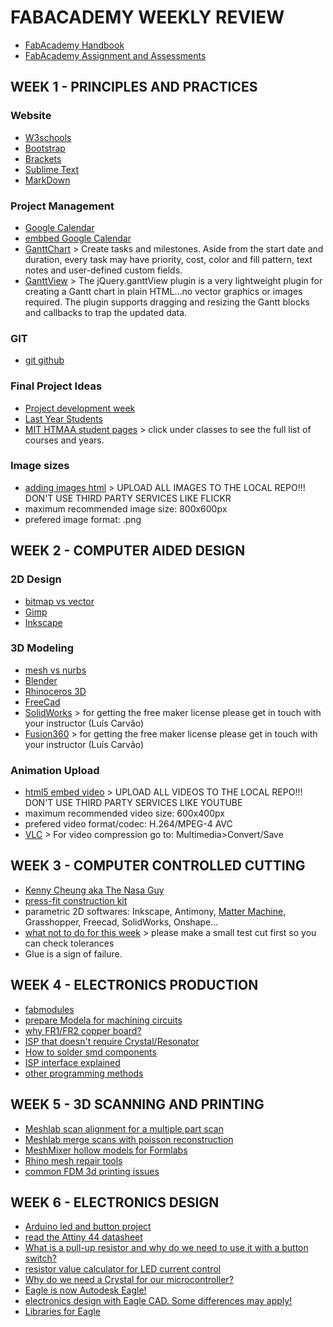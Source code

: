 # FABACADEMY WEEKLY REVIEW

* [FabAcademy Handbook](http://docs.academany.org/FabAcademy-Handbook/_book/)
* [FabAcademy Assignment and Assessments](http://docs.academany.org/FabAcademy-Assessment/_book/)

## WEEK 1 - PRINCIPLES AND PRACTICES

### Website
* [W3schools](http://www.w3schools.com)
* [Bootstrap](http://getbootstrap.com)
* [Brackets](http://brackets.io)
* [Sublime Text](https://www.sublimetext.com)
* [MarkDown](https://daringfireball.net/projects/markdown)

### Project Management
* [Google Calendar](https://calendar.google.com/)
* [embbed Google Calendar](https://support.google.com/calendar/answer/41207?hl=en)
* [GanttChart](http://www.ganttproject.biz/) > Create tasks and milestones. Aside from the start date and duration, every task may have priority, cost, color and fill pattern, text notes and user-defined custom fields. 
* [GanttView](https://github.com/thegrubbsian/jquery.ganttView) > The jQuery.ganttView plugin is a very lightweight plugin for creating a Gantt chart in plain HTML...no vector graphics or images required. The plugin supports dragging and resizing the Gantt blocks and callbacks to trap the updated data.

### GIT
* [git github](http://humansthatmake.com/github/)

### Final Project Ideas
* [Project development week](http://academy.cba.mit.edu/classes/project_development/index.html)
* [Last Year Students](http://archive.fabacademy.org/archives/2016/master/students.html)
* [MIT HTMAA student pages](http://fab.cba.mit.edu) > click under classes to see the full list of courses and years.

### Image sizes
* [adding images html](http://www.w3schools.com/html/html_images.asp) > UPLOAD ALL IMAGES TO THE LOCAL REPO!!! DON'T USE THIRD PARTY SERVICES LIKE FLICKR
* maximum recommended image size: 800x600px
* prefered image format: .png

## WEEK 2 - COMPUTER AIDED DESIGN

### 2D Design
* [bitmap vs vector](https://www.youtube.com/watch?v=fy9Pby0Gzsc)
* [Gimp](https://www.gimp.org/)
* [Inkscape](https://inkscape.org/en/)

### 3D Modeling
* [mesh vs nurbs](https://www.youtube.com/watch?v=Lm1G5jJ6JC8)
* [Blender](https://www.blender.org/)
* [Rhinoceros 3D](https://www.rhino3d.com/)
* [FreeCad](https://www.freecadweb.org/)
* [SolidWorks](http://www.solidworks.com/) > for getting the free maker license please get in touch with your instructor (Luís Carvão)
* [Fusion360](http://www.autodesk.com/products/fusion-360/overview) > for getting the free maker license please get in touch with your instructor (Luís Carvão)

### Animation Upload
* [html5 embed video](http://www.w3schools.com/html/html5_video.asp) > UPLOAD ALL VIDEOS TO THE LOCAL REPO!!! DON'T USE THIRD PARTY SERVICES LIKE YOUTUBE
* maximum recommended video size: 600x400px
* prefered video format/codec: H.264/MPEG-4 AVC
* [VLC](http://www.videolan.org/vlc/index.html) > For video compression go to: Multimedia>Convert/Save

## WEEK 3 - COMPUTER CONTROLLED CUTTING
* [Kenny Cheung aka The Nasa Guy](https://dspace.mit.edu/handle/1721.1/78199#files-area)
* [press-fit construction kit](https://www.google.pt/search?safe=off&client=ubuntu&hs=9lt&channel=fs&biw=1215&bih=897&tbm=isch&sa=1&q=modular+structures+lasercut&oq=modular+structures+lasercut&gs_l=img.3...5912.11623.0.11794.0.0.0.0.0.0.0.0..0.0....0...1c.1.64.img..0.0.0.hgyfOWT_l2A#safe=off&channel=fs&tbm=isch&q=press+fit+construction+kit)
* parametric 2D softwares: Inkscape, Antimony, [Matter Machine](http://mattermachine.com/), Grasshopper, Freecad, SolidWorks, Onshape...
* [what not to do for this week](http://fabacademy.org/archives/2014/students/cosme.vasco/img/week3/restos.jpg) > please make a small test cut first so you can check tolerances
* Glue is a sign of failure.

## WEEK 4 - ELECTRONICS PRODUCTION
* [fabmodules](fabmodules.org)
* [prepare Modela for machining circuits](http://www.youtube.com/watch?v=XdamEhs2RIk&list=PL-xEsC0ZUCUM42QNHaOOdoOwYg0j251dU&index=1)
* [why FR1/FR2 copper board?](http://www.youtube.com/watch?v=XdamEhs2RIk&list=PL-xEsC0ZUCUM42QNHaOOdoOwYg0j251dU&index=1)
* [ISP that doesn't require Crystal/Resonator](http://fab.cba.mit.edu/classes/863.16/doc/projects/ftsmin/index.html)
* [How to solder smd components](http://makezine.com/2016/02/19/learn-simple-surface-mount-soldering-in-collins-lab/)
* [ISP interface explained](https://learn.sparkfun.com/tutorials/serial-peripheral-interface-spi)
* [other programming methods](http://fabacademy.org/archives/2015/eu/students/gunnarsson.thorarinn_b.b/docs/d7/ProgrammingMethods.pdf)


## WEEK 5 - 3D SCANNING AND PRINTING
* [Meshlab scan alignment for a multiple part scan](https://www.youtube.com/watch?v=4g9Hap4rX0k)
* [Meshlab merge scans with poisson reconstruction](https://www.youtube.com/watch?v=dTkiPsNZg_o)
* [MeshMixer hollow models for Formlabs](https://formlabs.com/blog/how-to-hollow-out-3d-models/)
* [Rhino mesh repair tools](https://design.umn.edu/current_students/leo/hall/documents/Rhino_STL_repair.pdf)
* [common FDM 3d printing issues](http://support.3dverkstan.se/article/23-a-visual-ultimaker-troubleshooting-guide)

## WEEK 6 - ELECTRONICS DESIGN
* [Arduino led and button project](https://www.arduino.cc/en/tutorial/button)
* [read the Attiny 44 datasheet](http://www.atmel.com/images/doc8006.pdf)
* [What is a pull-up resistor and why do we need to use it with a button switch?](https://learn.sparkfun.com/tutorials/pull-up-resistors)
* [resistor value calculator for LED current control](http://led.linear1.org/1led.wiz)
* [Why do we need a Crystal for our microcontroller?](http://fabacademy.org/archives/2015/doc/aboutClockSpeed.html)
* [Eagle is now Autodesk Eagle!](http://www.autodesk.com/products/eagle/overview)
* [electronics design with Eagle CAD. Some differences may apply!](http://fabacademy.org/archives/2013/students/carvao.luis/week6.html)
* [Libraries for Eagle](https://github.com/FabAcademyPortugal2017/FabAcademyPortugal2017.github.io/tree/master/contents)

